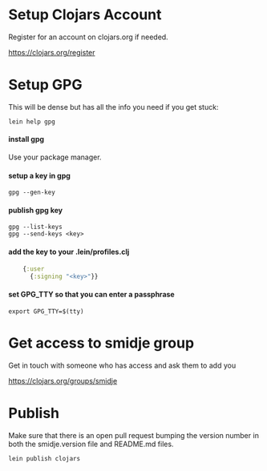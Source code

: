 # Setup Clojars Account

Register for an account on clojars.org if needed.

https://clojars.org/register

# Setup GPG

This will be dense but has all the info you need if you get stuck:

```
lein help gpg
```

#### install gpg
Use your package manager.

#### setup a key in gpg
```
gpg --gen-key
```

#### publish gpg key
```
gpg --list-keys
gpg --send-keys <key>
```

#### add the key to your .lein/profiles.clj
``` clojure
    {:user
      {:signing "<key>"}}
```

#### set GPG_TTY so that you can enter a passphrase
    export GPG_TTY=$(tty)

# Get access to smidje group

Get in touch with someone who has access and ask them to add you

https://clojars.org/groups/smidje

# Publish

Make sure that there is an open pull request bumping the version number in both the
smidje.version file and README.md files.

```
lein publish clojars
```
